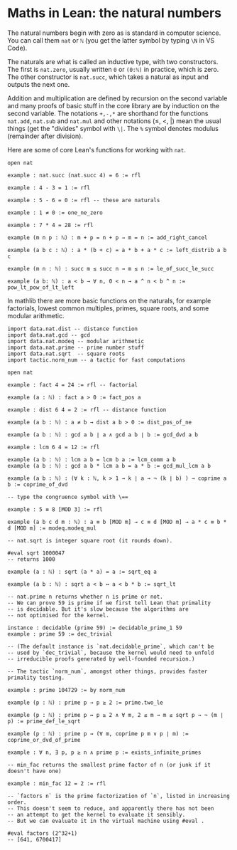 # Maths in Lean: the natural numbers

The natural numbers begin with zero as is standard in computer
science. You can call them `nat` or `ℕ` (you get the latter
symbol by typing `\N` in VS Code).

The naturals are what is called an inductive type, with two
constructors. The first is `nat.zero`, usually written `0` or `(0:ℕ)` in
practice, which is zero. The other constructor is `nat.succ`, which
takes a natural as input and outputs the next one.

Addition and multiplication are defined by recursion on the second
variable and many proofs of basic stuff in the core library are by
induction on the second variable. The notations `+,-,*` are shorthand
for the functions `nat.add`, `nat.sub` and `nat.mul` and other notations
(≤, <, |) mean the usual things (get the "divides" symbol with `\|`.
The `%` symbol denotes modulus (remainder after division).

Here are some of core Lean's functions for working with `nat`.

```lean
open nat

example : nat.succ (nat.succ 4) = 6 := rfl

example : 4 - 3 = 1 := rfl

example : 5 - 6 = 0 := rfl -- these are naturals

example : 1 ≠ 0 := one_ne_zero

example : 7 * 4 = 28 := rfl

example (m n p : ℕ) : m + p = n + p → m = n := add_right_cancel

example (a b c : ℕ) : a * (b + c) = a * b + a * c := left_distrib a b c

example (m n : ℕ) : succ m ≤ succ n → m ≤ n := le_of_succ_le_succ

example (a b: ℕ) : a < b → ∀ n, 0 < n → a ^ n < b ^ n := pow_lt_pow_of_lt_left
```

In mathlib there are more basic functions on the naturals, for example
factorials, lowest common multiples, primes, square roots, and some
modular arithmetic.

```lean
import data.nat.dist -- distance function
import data.nat.gcd -- gcd
import data.nat.modeq -- modular arithmetic
import data.nat.prime -- prime number stuff
import data.nat.sqrt  -- square roots
import tactic.norm_num -- a tactic for fast computations

open nat

example : fact 4 = 24 := rfl -- factorial

example (a : ℕ) : fact a > 0 := fact_pos a

example : dist 6 4 = 2 := rfl -- distance function

example (a b : ℕ) : a ≠ b → dist a b > 0 := dist_pos_of_ne

example (a b : ℕ) : gcd a b ∣ a ∧ gcd a b ∣ b := gcd_dvd a b

example : lcm 6 4 = 12 := rfl

example (a b : ℕ) : lcm a b = lcm b a := lcm_comm a b
example (a b : ℕ) : gcd a b * lcm a b = a * b := gcd_mul_lcm a b

example (a b : ℕ) : (∀ k : ℕ, k > 1 → k ∣ a → ¬ (k ∣ b) ) → coprime a b := coprime_of_dvd

-- type the congruence symbol with \==

example : 5 ≡ 8 [MOD 3] := rfl

example (a b c d m : ℕ) : a ≡ b [MOD m] → c ≡ d [MOD m] → a * c ≡ b * d [MOD m] := modeq.modeq_mul

-- nat.sqrt is integer square root (it rounds down).

#eval sqrt 1000047
-- returns 1000

example (a : ℕ) : sqrt (a * a) = a := sqrt_eq a

example (a b : ℕ) : sqrt a < b ↔ a < b * b := sqrt_lt

-- nat.prime n returns whether n is prime or not.
-- We can prove 59 is prime if we first tell Lean that primality
-- is decidable. But it's slow because the algorithms are
-- not optimised for the kernel.

instance : decidable (prime 59) := decidable_prime_1 59
example : prime 59 := dec_trivial

-- (The default instance is `nat.decidable_prime`, which can't be
-- used by `dec_trivial`, because the kernel would need to unfold
-- irreducible proofs generated by well-founded recursion.)

-- The tactic `norm_num`, amongst other things, provides faster primality testing.

example : prime 104729 := by norm_num

example (p : ℕ) : prime p → p ≥ 2 := prime.two_le

example (p : ℕ) : prime p ↔ p ≥ 2 ∧ ∀ m, 2 ≤ m → m ≤ sqrt p → ¬ (m ∣ p) := prime_def_le_sqrt

example (p : ℕ) : prime p → (∀ m, coprime p m ∨ p ∣ m) := coprime_or_dvd_of_prime

example : ∀ n, ∃ p, p ≥ n ∧ prime p := exists_infinite_primes

-- min_fac returns the smallest prime factor of n (or junk if it doesn't have one)

example : min_fac 12 = 2 := rfl

-- `factors n` is the prime factorization of `n`, listed in increasing order.
-- This doesn't seem to reduce, and apparently there has not been
-- an attempt to get the kernel to evaluate it sensibly.
-- But we can evaluate it in the virtual machine using #eval .

#eval factors (2^32+1)
-- [641, 6700417]
```
